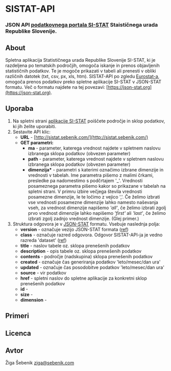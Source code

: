 # SISTAT-API
### JSON API [podatkovnega portala SI-STAT](http://pxweb.stat.si/pxweb/dialog/statfile2.asp) Staističnega urada Republike Slovenije.

## About
Spletna aplikacija Statističnega urada Republike Slovenije SI-STAT, ki je razdeljena po tematskih področjih, omogoča iskanje in prenos objavljenih statističnih podatkov. Te je mogoče prikazati v tabeli ali prenesti v obliki različnih datotek (txt, csv, px, xls, htm).
SISTAT-API po zgledu [Eurostat-a](http://ec.europa.eu/eurostat/web/sdmx-web-services/rest-sdmx-2.1), omogoča prenos podatkov preko spletne aplikacije SI-STAT v JSON-STAT formatu. Več o formatu najdete na tej povezavi: [https://json-stat.org](https://json-stat.org).

## Uporaba
1. Na spletni strani [aplikacije SI-STAT](http://pxweb.stat.si/pxweb/dialog/statfile2.asp) poiščete področje in sklop podatkov, ki jih želite uporabiti.
2. Sestavite API klic:
    * __URL__ - [http://sistat.sebenik.com/](http://sistat.sebenik.com/)
    * __GET parametri:__
      * __ma__ - parameter, katerega vrednost najdete v spletnem naslovu izbranega sklopa podatkov (obvezen parameter)
      * __path__ - parameter, katerega vrednost najdete v spletnem naslovu izbranega sklopa podatkov (obvezen parameter)
      * __dimenzija*__ - parametri s katerimi označimo izbrane dimenzije in vrednosti v tabelah. Ime parametra pišemo z malimi črkami, presledke pa nadomestimo s podčrtajem '\_'. Vrednosti posameznega parametra pišemo kakor so prikazane v tabelah na spletni strani. V primru izbire večjega števila vrednosti posamezne dimenzije, le te ločimo z vejico ','. Če želimo izbrati vse vrednosti posamezne dimenzije lahko namesto naševanja vseh, za vrednost dimenzije napišemo _'all'_, če želimo izbrati zgolj prvo vrednost dimenzije lahko napišemo _'first'_ ali _'last'_, če želimo izbrati zgolj zadnjo vrednost dimenzije. (Glej primer.)
3. Struktura odgovora je v [JSON-STAT](https://json-stat.org) formatu. Vsebuje naslednja polja:
    * __version__ - označuje vezijo JSON-STAT formata ([ref](https://json-stat.org/format/#version))
    * __class__ - označuje razred odgovora. Odgovor SISTAT-API-ja je vedno razreda 'dataset' ([ref](https://json-stat.org/format/#class))
    * __title__ - naslov tabele oz. sklopa prenešenih podatkov
    * __description__ - opis tabele oz. sklopa prenešenih podatkov
    * __contents__ - področje (nadskupina) sklopa prenešenih podatkov
    * __created__ - označuje čas generiranja podatkov 'leto/mesec/dan ura'
    * __updated__ - označuje čas posodobitve podatkov 'leto/mesec/dan ura'
    * __source__ - vir podatkov
    * __href__ - spletni naslov do spletne aplikacije za konkretni sklop prenešenih podatkov
    * __id__ -
    * __size__ -
    * __dimension__ -

## Primeri

## Licenca

## Avtor
Žiga Šebenik [ziga@sebenik.com](mailto:ziga@sebenik.com)
